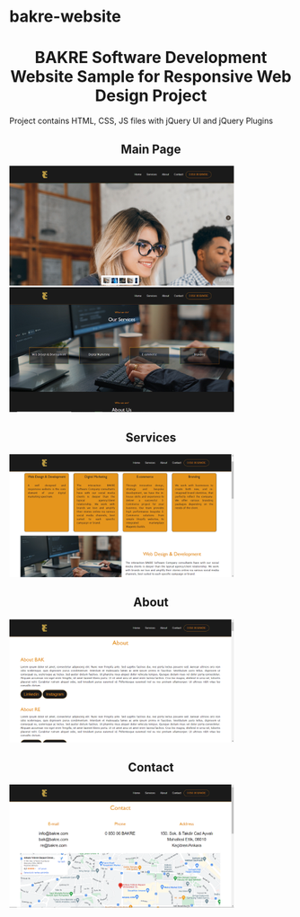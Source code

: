 # bakre-website
<h1 style="text-align:center"><b>BAKRE Software Development Website Sample for Responsive Web Design Project</b></h1>

<p> Project contains HTML, CSS, JS files with jQuery UI and jQuery Plugins</p>

<h2 style="text-align:center">Main Page</h2>
<img style="display:inline-block !important;" src="/screenshots/1.png" width="400px">
<img style="display:inline-block !important;" src="/screenshots/2.png" width="400px">

<h2 style="text-align:center">Services</h2>
<img src="/screenshots/3.png" width="400px">

<h2 style="text-align:center">About</h2>
<img src="/screenshots/4.png" width="400px">

<h2 style="text-align:center">Contact</h2>
<img src="/screenshots/5.png" width="400px">


